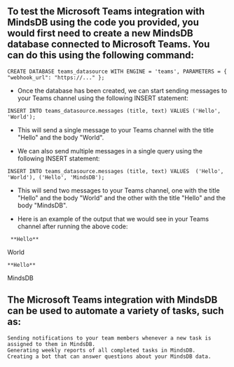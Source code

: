 ## To test the Microsoft Teams integration with MindsDB using the code you provided, you would first need to create a new MindsDB database connected to Microsoft Teams. You can do this using the following command:

`CREATE DATABASE teams_datasource
WITH ENGINE = 'teams',
PARAMETERS = {
  "webhook_url": "https://..."
};
`
- Once the database has been created, we can start sending messages to your Teams channel using the following INSERT statement:

`INSERT INTO teams_datasource.messages (title, text)
VALUES ('Hello', 'World');
`
- This will send a single message to your Teams channel with the title "Hello" and the body "World".

- We can also send multiple messages in a single query using the following INSERT statement:

`INSERT INTO teams_datasource.messages (title, text)
VALUES 
('Hello', 'World'),
('Hello', 'MindsDB');
`
- This will send two messages to your Teams channel, one with the title "Hello" and the body "World" and the other with the title "Hello" and the body "MindsDB".

- Here is an example of the output that we would see in your Teams channel after running the above code:
  
`
**Hello**`

World

`**Hello**
`

MindsDB

## The Microsoft Teams integration with MindsDB can be used to automate a variety of tasks, such as:

    Sending notifications to your team members whenever a new task is assigned to them in MindsDB.
    Generating weekly reports of all completed tasks in MindsDB.
    Creating a bot that can answer questions about your MindsDB data.
